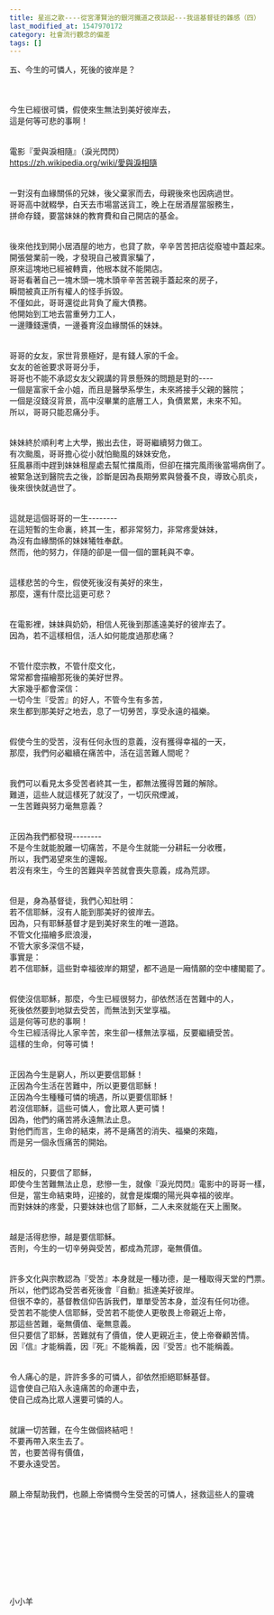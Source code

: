 ```yaml
---
title: 星巡之歌----從宮澤賢治的銀河鐵道之夜談起---我這基督徒的雜感（四）
last_modified_at: 1547970172
category: 社會流行觀念的偏差
tags: []
---
```


五、今生的可憐人，死後的彼岸是？<br><br><!--more--><br><br>今生已經很可憐，假使來生無法到美好彼岸去，<br>這是何等可悲的事啊！<br><br><br>電影『愛與淚相隨』（淚光閃閃）<br>https://zh.wikipedia.org/wiki/愛與淚相隨<br><br><br>一對沒有血緣關係的兄妹，後父棄家而去，母親後來也因病過世。<br>哥哥高中就輟學，白天去市場當送貨工，晚上在居酒屋當服務生，<br>拼命存錢，要當妹妹的教育費和自己開店的基金。<br><br><br>後來他找到開小居酒屋的地方，也貸了款，辛辛苦苦把店從廢墟中蓋起來。<br>開張營業前一晚，才發現自己被賣家騙了，<br>原來這塊地已經被轉賣，他根本就不能開店。<br>哥哥看著自己一塊木頭一塊木頭辛辛苦苦親手蓋起來的房子，<br>瞬間被真正所有權人的怪手拆毀。<br>不僅如此，哥哥還從此背負了龐大債務。<br>他開始到工地去當重勞力工人，<br>一邊賺錢還債，一邊養育沒血緣關係的妹妹。<br><br><br>哥哥的女友，家世背景極好，是有錢人家的千金。<br>女友的爸爸要求哥哥分手，<br>哥哥也不能不承認女友父親講的背景懸殊的問題是對的----<br>一個是富家千金小姐，而且是醫學系學生，未來將接手父親的醫院；<br>一個是沒錢沒背景，高中沒畢業的底層工人，負債累累，未來不知。<br>所以，哥哥只能忍痛分手。<br><br><br>妹妹終於順利考上大學，搬出去住，哥哥繼續努力做工。<br>有次颱風，哥哥擔心從小就怕颱風的妹妹安危，<br>狂風暴雨中趕到妹妹租屋處去幫忙擋風雨，但卻在擋完風雨後當場病倒了。<br>被緊急送到醫院去之後，診斷是因為長期勞累與營養不良，導致心肌炎，<br>後來很快就過世了。<br><br><br>這就是這個哥哥的一生--------<br>在這短暫的生命裏，終其一生，都非常努力，非常疼愛妹妹，<br>為沒有血緣關係的妹妹犧牲奉獻。<br>然而，他的努力，伴隨的卻是一個一個的噩耗與不幸。<br><br><br>這樣悲苦的今生，假使死後沒有美好的來生，<br>那麼，還有什麼比這更可悲？<br><br><br>在電影裡，妹妹與奶奶，相信人死後到那遙遠美好的彼岸去了。<br>因為，若不這樣相信，活人如何能度過那悲痛？<br><br><br>不管什麼宗教，不管什麼文化，<br>常常都會描繪那死後的美好世界。<br>大家幾乎都會深信：<br>一切今生『受苦』的好人，不管今生有多苦，<br>來生都到那美好之地去，息了一切勞苦，享受永遠的福樂。<br><br><br>假使今生的受苦，沒有任何永恆的意義，沒有獲得幸福的一天，<br>那麼，我們何必繼續在痛苦中，活在這苦難人間呢？<br><br><br>我們可以看見太多受苦者終其一生，都無法獲得苦難的解除。<br>難道，這些人就這樣死了就沒了，一切灰飛煙滅，<br>一生苦難與努力毫無意義？<br><br><br>正因為我們都發現--------<br>不是今生就能脫離一切痛苦，不是今生就能一分耕耘一分收穫，<br>所以，我們渴望來生的還報。<br>若沒有來生，今生的苦難與辛苦就會喪失意義，成為荒謬。<br><br><br>但是，身為基督徒，我們心知肚明：<br>若不信耶穌，沒有人能到那美好的彼岸去。<br>因為，只有耶穌基督才是到美好來生的唯一道路。<br>不管文化描繪多麽浪漫，<br>不管大家多深信不疑，<br>事實是：<br>若不信耶穌，這些對幸福彼岸的期望，都不過是一廂情願的空中樓閣罷了。<br><br><br>假使沒信耶穌，那麼，今生已經很努力，卻依然活在苦難中的人，<br>死後依然要到地獄去受苦，而無法到天堂享福。<br>這是何等可悲的事啊！<br>今生已經活得比人家辛苦，來生卻一樣無法享福，反要繼續受苦。<br>這樣的生命，何等可憐！<br><br><br>正因為今生是窮人，所以更要信耶穌！<br>正因為今生活在苦難中，所以更要信耶穌！<br>正因為今生種種可憐的境遇，所以更要信耶穌！<br>若沒信耶穌，這些可憐人，會比眾人更可憐！<br>因為，他們的痛苦將永遠無法止息。<br>對他們而言，生命的結束，將不是痛苦的消失、福樂的來臨，<br>而是另一個永恆痛苦的開始。<br><br><br>相反的，只要信了耶穌，<br>即使今生苦難無法止息，悲慘一生，就像『淚光閃閃』電影中的哥哥一樣，<br>但是，當生命結束時，迎接的，就會是燦爛的陽光與幸福的彼岸。<br>而對妹妹的疼愛，只要妹妹也信了耶穌，二人未來就能在天上團聚。<br><br><br>越是活得悲慘，越是要信耶穌。<br>否則，今生的一切辛勞與受苦，都成為荒謬，毫無價值。<br><br><br>許多文化與宗教認為『受苦』本身就是一種功德，是一種取得天堂的門票。<br>所以，他們認為受苦者死後會『自動』抵達美好彼岸。<br>但很不幸的，基督教信仰告訴我們，單單受苦本身，並沒有任何功德。<br>受苦若不能使人信耶穌，受苦若不能使人更敬畏上帝親近上帝，<br>那這些苦難，毫無價值、毫無意義。<br>但只要信了耶穌，苦難就有了價值，使人更親近主，使上帝眷顧苦情。<br>因『信』才能稱義，因『死』不能稱義，因『受苦』也不能稱義。<br><br><br>令人痛心的是，許許多多的可憐人，卻依然拒絕耶穌基督。<br>這會使自己陷入永遠痛苦的命運中去，<br>使自己成為比眾人還要可憐的人。<br><br><br>就讓一切苦難，在今生做個終結吧！<br>不要再帶入來生去了。<br>苦，也要苦得有價值，<br>不要永遠受苦。<br><br><br>願上帝幫助我們，也願上帝憐憫今生受苦的可憐人，拯救這些人的靈魂<br><br><br><br><br><br><br><br><br><br><br>小小羊<br><br><br><br><br><br>

